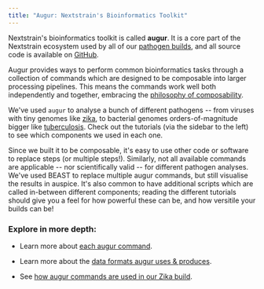 ```yaml
---
title: "Augur: Nextstrain's Bioinformatics Toolkit"
---
```


Nextstrain's bioinformatics toolkit is called __augur__.
It is a core part of the Nextstrain ecosystem used by all of our [pathogen builds](/docs/tutorials), and all source code is available on [GitHub](https://github.com/nextstrain/augur). 

Augur provides ways to perform common bioinformatics tasks through a collection of commands which are designed to be composable into larger processing pipelines.
This means the commands work well both independently and together, embracing the [philosophy of composability](https://en.wikipedia.org/wiki/Composability).


We've used `augur` to analyse a bunch of different pathogens -- from viruses with tiny genomes like [zika](/docs/tutorials/zika), to bacterial genomes orders-of-magnitude bigger like [tuberculosis](/docs/tutorials/tb).
Check out the tutorials (via the sidebar to the left) to see which components we used in each one.

Since we built it to be composable, it's easy to use other code or software to replace steps (or multiple steps!).
Similarly, not all available commands are applicable -- nor scientifically valid -- for different pathogen analyses.
We've used BEAST to replace multiple augur commands, but still visualise the results in auspice. 
It's also common to have additional scripts which are called in-between different components; reading the different tutorials should give you a feel for how powerful these can be, and how versitile your builds can be!


### Explore in more depth:

* Learn more about [each augur command](augur-commands).

* Learn more about the [data formats augur uses & produces](data-formats).

* See [how augur commands are used in our Zika build](../tutorials/zika).


